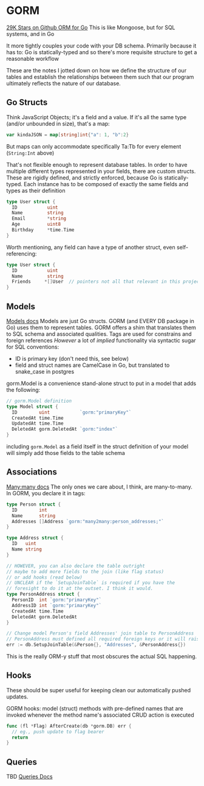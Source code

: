 # GORM
[29K Stars on Github ORM for Go](https://gorm.io/docs/index.html)
This is like Mongoose, but for SQL systems, and in Go

It more tightly couples your code with your DB schema.
Primarily because it has to: Go is statically-typed and so there's more requisite structure to get a reasonable workflow

These are the notes I jotted down on how we define the structure of our tables and establish the relationships between them such that our program ultimately reflects the nature of our database.

## Go Structs
Think JavaScript Objects; it's a field and a value.
If it's all the same type (and/or unbounded in size), that's a map:
```go
var kindaJSON = map[string]int{"a": 1, "b":2}
```
But maps can only accommodate specifically Ta:Tb for every element (`String:Int` above)

That's not flexible enough to represent database tables.
In order to have multiple different types represented in your fields, there are custom structs.
These are rigidly defined, and strictly enforced, because Go is statically-typed.
Each instance has to be composed of exactly the same fields and types as their definition
```go
type User struct {
  ID           uint
  Name         string
  Email        *string
  Age          uint8
  Birthday     *time.Time
}
```
Worth mentioning, any field can have a type of another struct, even self-referencing:
```go
type User struct {
  ID           uint
  Name         string
  Friends     *[]User  // pointers not all that relevant in this project, i think
}
```

## Models
[Models docs](https://gorm.io/docs/models.html)
Models are just Go structs. GORM (and EVERY DB package in Go) uses them to represent tables.
GORM offers a shim that translates them to SQL schema and associated qualities.
Tags are used for constrains and foreign references
*However* a lot of _implied_ functionality via syntactic sugar for SQL conventions:
- ID is primary key (don't need this, see below)
- field and struct names are CamelCase in Go, but translated to snake_case in postgres

gorm.Model is a convenience stand-alone struct to put in a model that adds the following:
```go
// gorm.Model definition
type Model struct {
  ID        uint           `gorm:"primaryKey"`
  CreatedAt time.Time
  UpdatedAt time.Time
  DeletedAt gorm.DeletedAt `gorm:"index"`
}
```
including `gorm.Model` as a field itself in the struct definition of your model will simply add those fields to the table schema

## Associations
[Many:many docs](https://gorm.io/docs/many_to_many.html)
The only ones we care about, I think, are many-to-many.
In GORM, you declare it in tags:
```go
type Person struct {
  ID        int
  Name      string
  Addresses []Address `gorm:"many2many:person_addresses;"`
}

type Address struct {
  ID   uint
  Name string
}

// HOWEVER, you can also declare the table outright
// maybe to add more fields to the join (like flag status)
// or add hooks (read below)
// UNCLEAR if the `SetupJoinTable` is required if you have the
// foresight to do it at the outset. I think it would.
type PersonAddress struct {
  PersonID  int `gorm:"primaryKey"`
  AddressID int `gorm:"primaryKey"`
  CreatedAt time.Time
  DeletedAt gorm.DeletedAt
}

// Change model Person's field Addresses' join table to PersonAddress
// PersonAddress must defined all required foreign keys or it will raise error
err := db.SetupJoinTable(&Person{}, "Addresses", &PersonAddress{})
```
This is the really ORM-y stuff that most obscures the actual SQL happening.

## Hooks
These should be super useful for keeping clean our automatically pushed updates.

GORM hooks: model (struct) methods with pre-defined names that are invoked whenever the method name's associated CRUD action is executed

```go
func (fl *Flag) AfterCreate(db *gorm.DB) err {
  // eg., push update to flag bearer
  return
}
```

## Queries
TBD
[Queries Docs](https://gorm.io/docs/create.html)

